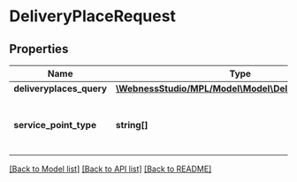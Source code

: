 # DeliveryPlaceRequest

## Properties
Name | Type | Description | Notes
------------ | ------------- | ------------- | -------------
**deliveryplaces_query** | [**\WebnessStudio/MPL/Model\Model\DeliveryPlacesQuery**](DeliveryPlacesQuery.md) |  | [optional] 
**service_point_type** | **string[]** | Szolgáltatási pont típusa.   /   Type of service point. | [optional] 

[[Back to Model list]](../../README.md#documentation-for-models) [[Back to API list]](../../README.md#documentation-for-api-endpoints) [[Back to README]](../../README.md)

